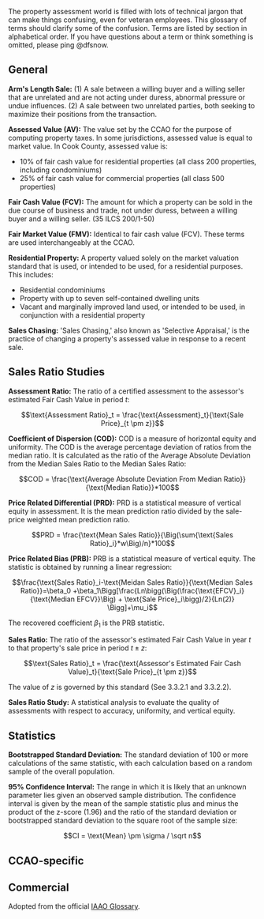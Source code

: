 The property assessment world is filled with lots of technical jargon that can make things confusing, even for veteran employees. This glossary of terms should clarify some of the confusion. Terms are listed by section in alphabetical order. If you have questions about a term or think something is omitted, please ping @dfsnow.

## General

**Arm's Length Sale:** (1) A sale between a willing buyer and a willing seller that are unrelated and are not acting under duress, abnormal pressure or undue influences. (2) A sale between two unrelated parties, both seeking to maximize their positions from the transaction. 

**Assessed Value (AV):** The value set by the CCAO for the purpose of computing property taxes. In some jurisdictions, assessed value is equal to market value. In Cook County, assessed value is:

   - 10% of fair cash value for residential properties (all class 200 properties, including condominiums)
   - 25% of fair cash value for commercial properties (all class 500 properties) 

**Fair Cash Value (FCV):** The amount for which a property can be sold in the due course of business and trade, not under duress, between a willing buyer and a willing seller. (35 ILCS 200/1-50)

**Fair Market Value (FMV):** Identical to fair cash value (FCV). These terms are used interchangeably at the CCAO. 

**Residential Property:** A property valued solely on the market valuation standard that is used, or intended to be used, for a residential purposes. This includes:

 * Residential condominiums
 * Property with up to seven self-contained dwelling units
 * Vacant and marginally improved land used, or intended to be used, in conjunction with a residential property

**Sales Chasing:** 'Sales Chasing,' also known as 'Selective Appraisal,' is the practice of changing a property's assessed value in response to a recent sale.

## Sales Ratio Studies

**Assessment Ratio:** The ratio of a certified assessment to the assessor's estimated Fair Cash Value in period $`t`$:

```math
\text{Assessment Ratio}_t = \frac{\text{Assessment}_t}{\text{Sale Price}_{t \pm z}}
```

**Coefficient of Dispersion (COD):** COD is a measure of horizontal equity and uniformity. The COD is the average percentage deviation of ratios from the median ratio. It is calculated as the ratio of the Average Absolute Deviation from the Median Sales Ratio to the Median Sales Ratio:

```math
COD = \frac{\text{Average Absolute Deviation From Median Ratio}}{\text{Median Ratio}}*100
```

**Price Related Differential (PRD):** PRD is a statistical measure of vertical equity in assessment. It is the mean prediction ratio divided by the sale-price weighted mean prediction ratio.

```math
PRD = \frac{\text{Mean Sales Ratio}}{\Big(\sum{\text{Sales Ratio}_i}*w\Big)/n}*100
```

**Price Related Bias (PRB):** PRB is a statistical measure of vertical equity. The statistic is obtained by running a linear regression:

```math
\frac{\text{Sales Ratio}_i-\text{Meidan Sales Ratio}}{\text{Median Sales Ratio}}=\beta_0 +\beta_1\Bigg[\frac{Ln\bigg(\Big(\frac{\text{EFCV}_i}{\text{Median EFCV}}\Big) + \text{Sale Price}_i\bigg)/2}{Ln(2)} \Bigg]+\mu_i
```

The recovered coefficient $`\beta_1`$ is the PRB statistic.

**Sales Ratio:** The ratio of the assessor's estimated Fair Cash Value in year $`t`$ to that property's sale price in period $`t \pm z`$:

```math
\text{Sales Ratio}_t = \frac{\text{Assessor's Estimated Fair Cash Value}_t}{\text{Sale Price}_{t \pm z}}
```

The value of $`z`$ is governed by this standard (See 3.3.2.1 and 3.3.2.2).

**Sales Ratio Study:** A statistical analysis to evaluate the quality of assessments with respect to accuracy, uniformity, and vertical equity.

## Statistics

**Bootstrapped Standard Deviation:** The standard deviation of 100 or more calculations of the same statistic, with each calculation based on a random sample of the overall population.

**95% Confidence Interval:** The range in which it is likely that an unknown parameter lies given an observed sample distribution. The confidence interval is given by the mean of the sample statistic plus and minus the product of the z-score (1.96) and the ratio of the standard deviation or bootstrapped standard deviation to the square root of the sample size:

```math
CI = \text{Mean} \pm \sigma / \sqrt n
```

## CCAO-specific


## Commercial


Adopted from the official [IAAO Glossary](https://www.iaao.org/media/Pubs/IAAO_Glossary.pdf).
